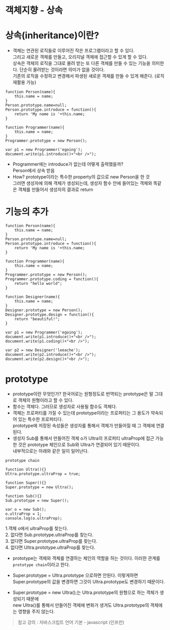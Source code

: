 객체지향 - 상속
================

# 상속(inheritance)이란?
* 객체는 연관된 로직들로 이루어진 작은 프로그램이라고 할 수 있다.   
그리고 새로운 객체를 만들고, 오리지널 객체에 접근할 수 있게 할 수 있다.   
상속은 객체의 로직을 그대로 물려 받는 또 다른 객체를 만들 수 있는 기능을 의미한다. 단순히 물려받는 것이라면 의미가 없을 것이다.   
기존의 로직을 수정하고 변경해서 파생된 새로운 객체를 만들 수 있게 해준다. (로직 재활용 가능)
```
function Person(name){
    this.name = name;
}
Person.prototype.name=null;
Person.prototype.introduce = function(){
    return 'My name is '+this.name; 
}
 
function Programmer(name){
    this.name = name;
}
Programmer.prototype = new Person();
 
var p1 = new Programmer('egoing');
document.write(p1.introduce()+"<br />");
```

* Programmer에는 introduce가 없는데 어떻게 출력했을까?   
Person에서 상속 받음   
* How? prototype이라는 특수한 property의 값으로 new Person을 한 것   
그러면 생성자에 의해 객체가 생성되는데, 생성자 함수 안에 들어있는 객체와 똑같은 객체를 만들어서 생성자의 결과로 return

# 기능의 추가
```
function Person(name){
    this.name = name;
}
Person.prototype.name=null;
Person.prototype.introduce = function(){
    return 'My name is '+this.name; 
}
 
function Programmer(name){
    this.name = name;
}
Programmer.prototype = new Person();
Programmer.prototype.coding = function(){
    return "hello world";
}

function Designer(name){
    this.name = name;
}
Designer.prototype = new Person();
Designer.prototype.design = function(){
    return "beautiful!";
}
 
var p1 = new Programmer('egoing');
document.write(p1.introduce()+"<br />");
document.write(p1.coding()+"<br />");

var p2 = new Designer('leeache');
document.write(p2.introduce()+"<br />");
document.write(p2.design()+"<br />");
```
# prototype

* prototype이란 무엇인가? 한국어로는 원형정도로 번역되는 prototype은 말 그대로 객체의 원형이라고 할 수 있다.
* 함수는 객체다. 그러므로 생성자로 사용될 함수도 객체다.
* 객체는 프로퍼티를 가질 수 있는데 prototype이라는 프로퍼티는 그 용도가 약속되어 있는 특수한 프로퍼티다.   
prototype에 저장된 속성들은 생성자를 통해서 객체가 만들어질 때 그 객체에 연결된다. 
* 생성자 Sub를 통해서 만들어진 객체 o가 Ultra의 프로퍼티 ultraProp에 접근 가능한 것은 prototype 체인으로 Sub와 Ultra가 연결되어 있기 때문이다.   
내부적으로는 아래와 같은 일이 일어난다.
```
prototype chain

function Ultra(){}
Ultra.prototype.ultraProp = true;

function Super(){}
Super.prototype = new Ultra();

function Sub(){}
Sub.prototype = new Super();

var o = new Sub();
o.ultraProp = 1;
console.log(o.ultraProp);
```

1.객체 o에서 ultraProp를 찾는다.   
2. 없다면 Sub.prototype.ultraProp를 찾는다.   
3. 없다면 Super.prototype.ultraProp를 찾는다.   
4. 없다면 Ultra.prototype.ultraProp를 찾는다.   

* prototype는 객체와 객체를 연결하는 체인의 역할을 하는 것이다. 이러한 관계를 ```prototype chain```이라고 한다.

* Super.prototype = Ultra.prototype 으로하면 안된다. 이렇게하면 Super.prototype의 값을 변경하면 그것이 Ultra.prototype도 변경하기 때문이다.
* Super.prototype = new Ultra();는 Ultra.prototype의 원형으로 하는 객체가 생성되기 때문에   
new Ultra()를 통해서 만들어진 객체에 변화가 생겨도 Ultra.prototype의 객체에는 영향을 주지 않는다.

> 참고 강의 : 자바스크립트 언어 기본 - javascript (인프런)
